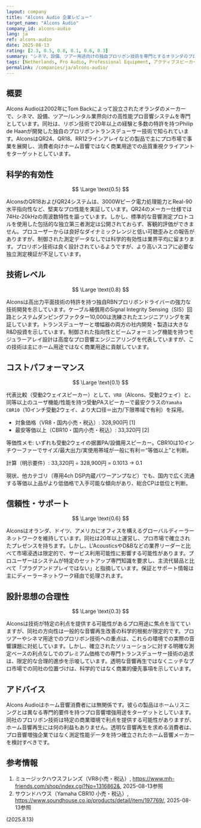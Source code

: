 ```yaml
---
layout: company
title: "Alcons Audio 企業レビュー"
target_name: "Alcons Audio"
company_id: alcons-audio
lang: ja
ref: alcons-audio
date: 2025-08-13
rating: [2.3, 0.5, 0.8, 0.1, 0.6, 0.3]
summary: "シネマ、設備、ツアー用途向けの独自プロリボン技術を専門とするオランダのプロ音響メーカーで、ホーム音響への関連性は限定的"
tags: [Netherlands, Pro Audio, Professional Equipment, アクティブスピーカー, スピーカー, プロフェッショナル, リボン型]
permalink: /companies/ja/alcons-audio/
---
```

## 概要

Alcons Audioは2002年にTom Backによって設立されたオランダのメーカーで、シネマ、設備、ツアー/レンタル業界向けの高性能プロ音響システムを専門としています。同社は、リボン技術で20年以上の経験と多数の特許を持つPhilip de Haanが開発した独自のプロリボントランスデューサー技術で知られています。AlconsはQR24、QR18、RR12ラインアレイなどの製品で主にプロ市場で事業を展開し、消費者向けホーム音響ではなく商業用途での品質重視クライアントをターゲットとしています。

## 科学的有効性

$$ \Large \text{0.5} $$

AlconsのQR18およびQR24システムは、3000Wピーク電力処理能力とReal-90水平指向性など、堅実なプロ性能を実証しています。QR24のメーカー仕様では74Hz-20kHzの周波数特性を謳っています。しかし、標準的な音響測定プロトコルを使用した包括的な独立第三者測定は公開されておらず、客観的評価ができません。プロユーザーからは良好なダイナミックレンジと低い可聴歪みとの報告がありますが、制御された測定データなしでは科学的有効性は業界平均に留まります。プロリボン技術は良く設計されているようですが、より高いスコアに必要な独立測定検証が不足しています。

## 技術レベル

$$ \Large \text{0.8} $$

Alconsは高出力平面技術の特許を持つ独自RBNプロリボンドライバーの強力な技術開発を示しています。ケーブル補償用のSignal Integrity Sensing（SIS）回路とシステムダンピングファクター10,000は洗練されたエンジニアリングを実証しています。トランスデューサーと増幅器の両方の社内開発・製造は大きなR&D投資を示しています。制御された指向性とビームフォーミング機能を持つモジュラーアレイ設計は高度なプロ音響エンジニアリングを代表していますが、この技術は主にホーム用途ではなく商業用途に貢献しています。

## コストパフォーマンス

$$ \Large \text{0.1} $$

代表比較（受動2ウェイスピーカー）として、`VR8`（Alcons、受動2ウェイ）と、同等以上のユーザ機能/性能を持つ受動PAスピーカーで最安クラスの`Yamaha CBR10`（10インチ受動2ウェイ、より大口径＝出力/下限帯域で有利）を採用。

- 対象価格（VR8・国内小売・税込）: 328,900円 [1]
- 最安等価以上（CBR10・国内小売・税込）: 33,320円 [2]

等価性メモ: いずれも受動2ウェイの据置PA/設備用スピーカー。CBR10は10インチウーファーでサイズ/最大出力/実使用帯域が一般に有利＝“等価以上”と判断。

計算（明示要件）: 33,320円 ÷ 328,900円 = 0.1013 → 0.1

現状、他カテゴリ（専用4ch DSP内蔵パワーアンプなど）でも、国内で広く流通する等価以上品がより低価格で入手可能な傾向があり、総合CPは低位と判断。

## 信頼性・サポート

$$ \Large \text{0.6} $$

Alconsはオランダ、ドイツ、アメリカにオフィスを構えるグローバルディーラーネットワークを維持しています。同社は20年以上運営し、プロ市場で確立されたプレゼンスを持ちます。しかし、L'AcousticsやD&Bなどの業界リーダーと比べて市場浸透は限定的で、サービス利用可能性に影響する可能性があります。プロユーザーはシステムが特定のセットアップ専門知識を要求し、主流代替品と比べて「プラグアンドプレイではない」と指摘しています。保証とサポート情報は主にディーラーネットワーク経由で処理されます。

## 設計思想の合理性

$$ \Large \text{0.3} $$

Alconsは技術が特定の利点を提供する可能性があるプロ用途に焦点を当てていますが、同社の方向性は一般的な音響再生改善の科学的根拠が限定的です。プロツアーやシネマ用途でのプロリボン技術への重点は、これらの環境での実際の音響課題に対処しています。しかし、確立されたソリューションに対する明確な測定ベースの利点なしでのプレミアム価格での専門トランスデューサー技術の追求は、限定的な合理的進歩を示唆しています。透明な音響再生ではなくニッチなプロ市場での同社の位置づけは、科学的ではなく商業的優先事項を示しています。

## アドバイス

Alcons Audioはホーム音響消費者には無関係です。彼らの製品はホームリスニングとは異なる専門的要件を持つプロ音響増強用途をターゲットとしています。同社のプロリボン技術は特定の商業環境で利点を提供する可能性がありますが、ホーム音響再生には何の利益もありません。透明な音響再生を求める消費者は、プロ音響増強企業ではなく測定性能データを持つ確立されたホーム音響メーカーを検討すべきです。

## 参考情報

1. ミュージックハウスフレンズ（VR8小売・税込）, https://www.mh-friends.com/shop/index.cgi?No=1316862&, 2025-08-13参照
2. サウンドハウス（Yamaha CBR10 小売・税込）, https://www.soundhouse.co.jp/products/detail/item/197769/, 2025-08-13参照

(2025.8.13)